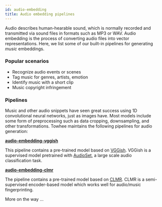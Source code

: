```yaml
---
id: audio-embedding
title: Audio embedding pipelines
---
```


Audio describes human-hearable sound, which is normally recorded and transmitted via sound files in formats such as MP3 or WAV. Audio embedding is the process of converting audio files into vector representations. Here, we list some of our built-in pipelines for generating _music_ embeddings.

### Popular scenarios

- Recognize audio events or scenes
- Tag music for genres, artists, emotion
- Identify music with a short clip
- Music copyright infringement

### Pipelines

Music and other audio snippets have seen great success using 1D convolutional neural networks, just as images have. Most models include some form of preprocessing such as data cropping, downsampling, and other transformations. Towhee maintains the following pipelines for audio generation:

**[audio-embedding-vggish](https://towhee.io/towhee/audio-embedding-vggish)**

This pipeline contains a pre-trained model based on [VGGish](https://arxiv.org/abs/1609.09430). VGGish is a supervised model pretrained with [AudioSet](https://research.google.com/audioset/), a large scale audio classification task.

**[audio-embedding-clmr](https://towhee.io/towhee/audio-embedding-clmr)**

The pipeline contains a pre-trained model based on [CLMR](https://arxiv.org/abs/2103.09410). CLMR is a semi-supervised encoder-based model which works well for audio/music fingerprinting.

More on the way ...
